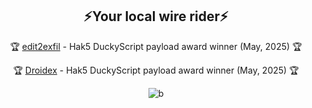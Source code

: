 <div align="center">

## ⚡Your local wire rider⚡

🏆 [edit2exfil](https://payloadhub.com/blogs/payloads/edit2exfil) - Hak5 DuckyScript payload award winner (May, 2025) 🏆

🏆 [Droidex](https://payloadhub.com/blogs/payloads/droidex) - Hak5 DuckyScript payload award winner (May, 2025) 🏆

![b](https://github.com/user-attachments/assets/b9c3e37f-26a1-47e4-bbdd-04ca51d201fb)

</div>
